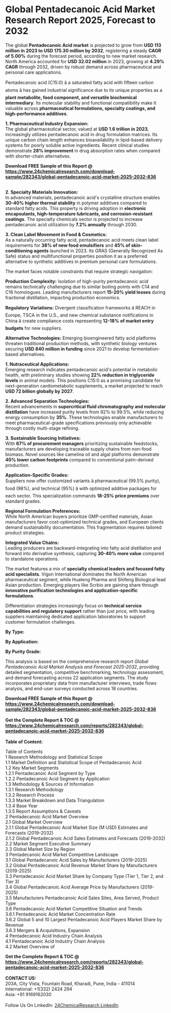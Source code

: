 <h1>Global Pentadecanoic Acid Market Research Report 2025, Forecast to 2032</h1><p>The global <strong>Pentadecanoic Acid market</strong> is projected to grow from <strong>USD 113 million in 2023 to USD 175.30 million by 2032</strong>, registering a steady <strong>CAGR of 5.00%</strong> during the forecast period, according to new market research. North America accounted for <strong>USD 32.02 million</strong> in 2023, growing at <strong>4.29% CAGR</strong> through 2032, driven by robust demand across pharmaceutical and personal care applications.</p><p>Pentadecanoic acid (C15:0) â a saturated fatty acid with fifteen carbon atoms â has gained industrial significance due to its unique properties as a <strong>plant metabolite, food component, and versatile biochemical intermediary</strong>. Its molecular stability and functional compatibility make it valuable across <strong>pharmaceutical formulations, specialty coatings, and high-performance additives</strong>.</p><p><strong>1. Pharmaceutical Industry Expansion:</strong><br>
The global pharmaceutical sector, valued at <strong>USD 1.6 trillion in 2023</strong>, increasingly utilizes pentadecanoic acid in drug formulation matrices. Its unique carbon chain length enhances bioavailability in lipid-based delivery systems for poorly soluble active ingredients. Recent clinical studies demonstrate <strong>28% improvement</strong> in drug absorption rates when compared with shorter-chain alternatives.</p><div><b>Download FREE Sample of this Report @ 
            <a href="https://www.24chemicalresearch.com/download-sample/282343/global-pentadecanoic-acid-market-2025-2032-836">
            https://www.24chemicalresearch.com/download-sample/282343/global-pentadecanoic-acid-market-2025-2032-836</a></b></div><br><p><strong>2. Specialty Materials Innovation:</strong><br>
In advanced materials, pentadecanoic acid's crystalline structure enables <strong>30-40% higher thermal stability</strong> in polymer additives compared to standard fatty acids. This property is driving adoption in <strong>electronic encapsulants, high-temperature lubricants, and corrosion-resistant coatings</strong>. The specialty chemicals sector is projected to increase pentadecanoic acid utilization by <strong>7.2% annually</strong> through 2030.</p><p><strong>3. Clean Label Movement in Food &amp; Cosmetics:</strong><br>
As a naturally occurring fatty acid, pentadecanoic acid meets clean label requirements for <strong>38% of new food emulsifiers</strong> and <strong>45% of skin-conditioning agents</strong> launched in 2023. Its GRAS (Generally Recognized As Safe) status and multifunctional properties position it as a preferred alternative to synthetic additives in premium personal care formulations.</p><p>The market faces notable constraints that require strategic navigation:</p><p><strong>Production Complexity:</strong> Isolation of high-purity pentadecanoic acid remains technically challenging due to similar boiling points with C14 and C16 homologues. Leading manufacturers report <strong>15-20% yield losses</strong> during fractional distillation, impacting production economics.</p><p><strong>Regulatory Variations:</strong> Divergent classification frameworks â REACH in Europe, TSCA in the U.S., and new chemical substance notifications in China â create compliance costs representing <strong>12-18% of market entry budgets</strong> for new suppliers.</p><p><strong>Alternative Technologies:</strong> Emerging bioengineered fatty acid platforms threaten traditional production methods, with synthetic biology ventures securing <strong>USD 840 million in funding</strong> since 2021 to develop fermentation-based alternatives.</p><p><strong>1. Nutraceutical Applications:</strong><br>
Emerging research indicates pentadecanoic acid's potential in metabolic health, with preliminary studies showing <strong>22% reduction in triglyceride levels</strong> in animal models. This positions C15:0 as a promising candidate for next-generation cardiometabolic supplements, a market projected to reach <strong>USD 72 billion globally by 2027</strong>.</p><p><strong>2. Advanced Separation Technologies:</strong><br>
Recent advancements in <strong>supercritical fluid chromatography and molecular distillation</strong> have increased purity levels from 92% to 99.5%, while reducing energy consumption by <strong>35%</strong>. These technologies enable manufacturers to meet pharmaceutical-grade specifications previously only achievable through costly multi-stage refining.</p><p><strong>3. Sustainable Sourcing Initiatives:</strong><br>
With <strong>67% of procurement managers</strong> prioritizing sustainable feedstocks, manufacturers are developing traceable supply chains from non-food biomass. Novel sources like camelina oil and algal platforms demonstrate <strong>40% lower carbon footprints</strong> compared to conventional palm-derived production.</p><p><strong>Application-Specific Grades:</strong><br>
	Suppliers now offer customized variants â pharmaceutical (99.5% purity), food (98%), and technical (95%) â with optimized additive packages for each sector. This specialization commands <strong>18-25% price premiums</strong> over standard grades.</p><p><strong>Regional Formulation Preferences:</strong><br>
	While North American buyers prioritize GMP-certified materials, Asian manufacturers favor cost-optimized technical grades, and European clients demand sustainability documentation. This fragmentation requires tailored product strategies.</p><p><strong>Integrated Value Chains:</strong><br>
	Leading producers are backward-integrating into fatty acid distillation and forward into derivative synthesis, capturing <strong>30-40% more value</strong> compared to standalone operations.</p><p>The market features a mix of <strong>specialty chemical leaders and focused fatty acid specialists</strong>. Vigon International dominates the North American pharmaceutical segment, while Huateng Pharma and Shifeng Biological lead Asian production. Emerging players like Scrbio are gaining share through <strong>innovative purification technologies and application-specific formulations</strong>.</p><p>Differentiation strategies increasingly focus on <strong>technical service capabilities and regulatory support</strong> rather than just price, with leading suppliers maintaining dedicated application laboratories to support customer formulation challenges.</p><p><strong>By Type:</strong></p><p><strong>By Application:</strong></p><p><strong>By Purity Grade:</strong></p><p>This analysis is based on the comprehensive research report <em>Global Pentadecanoic Acid Market Analysis and Forecast 2025-2032</em>, providing detailed segmentation, competitive benchmarking, technology assessment, and demand forecasting across 22 application segments. The study incorporates proprietary data from manufacturer interviews, trade flows analysis, and end-user surveys conducted across 18 countries.</p><div><b>Download FREE Sample of this Report @ 
            <a href="https://www.24chemicalresearch.com/download-sample/282343/global-pentadecanoic-acid-market-2025-2032-836">
            https://www.24chemicalresearch.com/download-sample/282343/global-pentadecanoic-acid-market-2025-2032-836</a></b></div><br><div><b>Get the Complete Report & TOC @ 
            <a href="https://www.24chemicalresearch.com/reports/282343/global-pentadecanoic-acid-market-2025-2032-836">
            https://www.24chemicalresearch.com/reports/282343/global-pentadecanoic-acid-market-2025-2032-836</a></b></div><br>
            <b>Table of Content:</b><p>Table of Contents<br />
1 Research Methodology and Statistical Scope<br />
1.1 Market Definition and Statistical Scope of Pentadecanoic Acid<br />
1.2 Key Market Segments<br />
1.2.1 Pentadecanoic Acid Segment by Type<br />
1.2.2 Pentadecanoic Acid Segment by Application<br />
1.3 Methodology & Sources of Information<br />
1.3.1 Research Methodology<br />
1.3.2 Research Process<br />
1.3.3 Market Breakdown and Data Triangulation<br />
1.3.4 Base Year<br />
1.3.5 Report Assumptions & Caveats<br />
2 Pentadecanoic Acid Market Overview<br />
2.1 Global Market Overview<br />
2.1.1 Global Pentadecanoic Acid Market Size (M USD) Estimates and Forecasts (2019-2032)<br />
2.1.2 Global Pentadecanoic Acid Sales Estimates and Forecasts (2019-2032)<br />
2.2 Market Segment Executive Summary<br />
2.3 Global Market Size by Region<br />
3 Pentadecanoic Acid Market Competitive Landscape<br />
3.1 Global Pentadecanoic Acid Sales by Manufacturers (2019-2025)<br />
3.2 Global Pentadecanoic Acid Revenue Market Share by Manufacturers (2019-2025)<br />
3.3 Pentadecanoic Acid Market Share by Company Type (Tier 1, Tier 2, and Tier 3)<br />
3.4 Global Pentadecanoic Acid Average Price by Manufacturers (2019-2025)<br />
3.5 Manufacturers Pentadecanoic Acid Sales Sites, Area Served, Product Type<br />
3.6 Pentadecanoic Acid Market Competitive Situation and Trends<br />
3.6.1 Pentadecanoic Acid Market Concentration Rate<br />
3.6.2 Global 5 and 10 Largest Pentadecanoic Acid Players Market Share by Revenue<br />
3.6.3 Mergers & Acquisitions, Expansion<br />
4 Pentadecanoic Acid Industry Chain Analysis<br />
4.1 Pentadecanoic Acid Industry Chain Analysis<br />
4.2 Market Overview of</p><div><b>Get the Complete Report & TOC @ 
            <a href="https://www.24chemicalresearch.com/reports/282343/global-pentadecanoic-acid-market-2025-2032-836">
            https://www.24chemicalresearch.com/reports/282343/global-pentadecanoic-acid-market-2025-2032-836</a></b></div><br><b>CONTACT US:</b><br>
            203A, City Vista, Fountain Road, Kharadi, Pune, India - 411014<br>
            International: +1(332) 2424 294<br>
            Asia: +91 9169162030 <br><br>
            Follow Us On LinkedIn: <a href="https://www.linkedin.com/company/24chemicalresearch/">24ChemicalResearch LinkedIn</a>